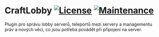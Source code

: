 # CraftLobby [![License](https://img.shields.io/github/license/mashape/apistatus.svg?style=square)](LICENSE) [![Maintenance](https://img.shields.io/maintenance/yes/2020.svg?style=square)]()

Plugin pro správu lobby serverů, teleportů mezi servery a managementu práv a nových věcí, co jsou potřeba povádět při připojení na server.